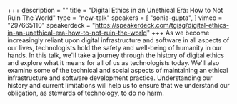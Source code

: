 +++
description = ""
title = "Digital Ethics in an Unethical Era: How to Not Ruin The World"
type = "new-talk"
speakers = [
        "sonia-gupta",
]
vimeo = "297665110"
speakerdeck = "https://speakerdeck.com/tgisg/digital-ethics-in-an-unethical-era-how-to-not-ruin-the-world"
+++
As we become increasingly reliant upon digital infrastructure and software in all aspects of our lives, technologists hold the safety and well-being of humanity in our hands. In this talk, we'll take a journey through the history of digital ethics and explore what it means for all of us as technologists today. We'll also examine some of the technical and social aspects of maintaining an ethical infrastructure and software development practice. Understanding our history and current limitations will help us to ensure that we understand our obligation, as stewards of technology, to do no harm.